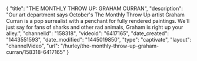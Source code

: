 {
    "title": "THE MONTHLY THROW UP: GRAHAM CURRAN",
    "description": "Our art department says October's The Monthly Throw Up artist Graham Curran is a pop surrealist with a penchant for fully rendered paintings. We'll just say for fans of sharks and other rad animals, Graham is right up your alley.",
    "channelid": "158318",
    "videoid": "6417165",
    "date_created": "1443551593",
    "date_modified": "1445019850",
    "type": "captivate",
    "layout": "channelVideo",
    "url": "\/hurley\/the-monthly-throw-up-graham-curran\/158318-6417165"
}